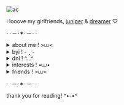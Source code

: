 
![ac](https://files.catbox.moe/w8wt5v.png)

i looove my girlfriends, [juniper](https://github.com/heavensjester) & [dreamer](https://github.com/eternallimbo) ♡

· · ─ ·✶· ─ · ·
<details>
<summary>about me ! >⩊< </summary>
my name is sam, i use xe/them pronouns & i am 18 years old<br/> i am a polyamorous agender lesbian (do not flirt with me!!!)<br/> i have suspected autism, adhd, etc. etc.<br/> i'm an irl / fictkin whatever u call it. im not telling you who i am figure it out through my 7 riddles<br/> i'm also unapologetically a nonsharing selfshipper unless we're friends<br/> i am employed & i'm currently majoring in graphic design
</details>

<details>
<summary>byi ! - ‸ - </summary>
i make kys kms kts jokes & reclaim the f slur around those comfortable with it<br/> i am very critical of my interests!<br/> i block every single codegold (j x n) shipper that i ever come across<br/> im a steel wool glazer i looove steel wool and modern fnaf<br/> i do not like scott cawthon or matpat! i also ship fnaf characters<br/> anything negative sent to my strawpage will not give you a reaction because i do not care<br/> i am very open minded to ships & i love rarepairs yumm
</details>

<details>
<summary>dni ! ^. .^ </summary>
basic dni criteria (which includes if you tolerate or support any of it)<br/> dreamteam schlatt punz wilbur minx fundy, blueycapsules, the coffin of andy and leyley, alfreds playhouse fans<br/> anyone who believes in or supports spawnism i dont fw that<br/> i freely block whoever makes me uncomfortable or people i just generally have bad feelings about<br/> gregory, cassie, mimic, tony, ellis, vanessa from fnaf haters and i am Veryyy serious<br/>bewildered i have to add this but if u make ur pony names sexual shit OR SAY SEXUAL SHIT in public on the pg server 
</details>

<details>
<summary>interests ! •⩊• </summary>
r͟e͟g͟r͟e͟t͟e͟v͟a͟t͟o͟r͟, f̲o̲r̲s̲a̲k̲e̲n̲ / roblox in general, f̲i̲v̲e̲_n̲i̲g̲h̲t̲s̲_a̲t̲_f̲r̲e̲d̲d̲y̲'̲s̲, how to train your dragon, ace attorney,<br/> toilet-bound hanako-kun, camp camp, sonic the hedgehog, bendy and the ink machine, soul eater<br/> murder drones, cookie run k/ob, playtime with percy, dawko, markiplier, tyler the creator, paramore, alex g<br/>
  <br/>
my s͟p͟e͟c͟i͟f͟i͟c͟ character interests ship wise are S͟K͟A͟T͟E͟R͟L͟I͟G͟H͟T͟, g͟u͟e͟s͟t͟n͟o͟o͟b͟ (roblox, forsaken, any guestnoob. except for partybeetle #sorry)<br/>
  poisonpizza, paycheck, stat x folly, protoscag. my actual character interests are kasper, infected & guest/g666. im significantly ill over them and</br/> consider myself to be their #1 fan mentally and in my own perfect world
  <br/>
</details>
<details>
<summary>friends ! >⩊< </summary>
cc, evan, foxii, zi, mimi, toonie, aubrey, sunny, danny, stelle, endi, mal, lucifer, choker, fervor, ennie camy, sam, thad & webby!!
</details>
  
· · ─ ·✶· ─ · ·

thank you for reading! ^•-•^
